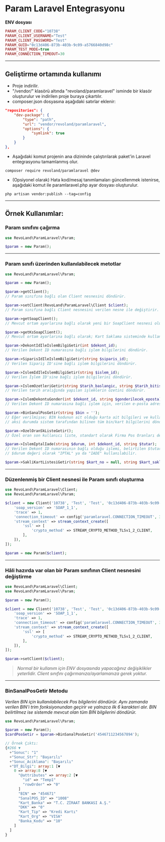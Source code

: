 # Param Laravel Entegrasyonu

**ENV dosyası**

``` php
PARAM_CLIENT_CODE="10738"
PARAM_CLIENT_USERNAME="Test"
PARAM_CLIENT_PASSWORD="Test"
PARAM_GUID="0c13d406-873b-403b-9c09-a5766840d98c"
PARAM_TEST_MODE=true
PARAM_CONNECTION_TIMEOUT=30
```

___

## Geliştirme ortamında kullanımı

* Proje indirilir.
* "/vendor/" klasörü altında "revoland/paramlaravel" isminde bir klasör oluşturulur ve indirilen proje buraya çıkartılır.
* composer.json dosyasına aşağıdaki satırlar eklenir:

``` json
"repositories": {
    "dev-package": {
        "type": "path",
        "url": "vendor/revoland/paramlaravel",
        "options": {
            "symlink": true
        }
    }
},
```

* Aşağıdaki komut projenin ana dizininde çalıştırılarak paket'in Laravel entegrasyonu tamamlanmış olur.

```
composer require revoland/paramlaravel @dev
```

* (Opsiyonel olarak) Hata kod/mesaj tanımlamaları güncellenmek istenirse, aşağıdaki komut ile paramlaravel.php ayar dosyası oluşturulur.

```
php artisan vendor:publish --tag=config
```

___

## Örnek Kullanımlar:

### Param sınıfını çağırma

``` php
use RevoLand\ParamLaravel\Param;

$param = new Param();
```

___

### Param sınıfı üzerinden kullanılabilecek metotlar

``` php
use RevoLand\ParamLaravel\Param;

$param = new Param();

$param->getClient();
// Param sınıfına bağlı olan Client nesnesini döndürür.

$param->setClient(RevoLand\ParamLaravel\Client $client);
// Param sınıfına bağlı Client nesnesini verilen nesne ile değiştirir.

$param->getSoapClient();
// Mevcut ortam ayarlarına bağlı olarak yeni bir SoapClient nesnesi oluşturur.

$param->getKsSoapClient();
// Mevcut ortam ayarlarına bağlı olarak; Kart Saklama sisteminde kullanılmak üzere yeni bir SoapClient nesnesi oluşturur.

$param->DekontIdIleIslemBilgiGetir(int $dekont_id);
// Verilen Dekont ID numarasına bağlı işlem bilgilerini döndürür.

$param->SiparisIdIleIslemBilgiGetir(string $siparis_id);
// Verilen Sipariş ID'sine bağlı işlem bilgilerini döndürür.

$param->IslemIdIleIslemBilgiGetir(string $islem_id);
// Verilen İşlem ID'sine bağlı işlem bilgilerini döndürür.

$param->IslemOzetleriGetir(string $tarih_baslangic, string $tarih_bitis);
// Verilen tarih aralığında yapılan işlemlerin özetini döndürür.

$param->IslemDekontuGonder(int $dekont_id, string $gonderilecek_eposta);
// Verilen Dekont ID numarasına bağlı işlem için, verilen e-posta adresine işlem bilgilerini gönderir.

$param->BinSanalPosGetir(string $bin = '');
// Eğer verilmişse; BIN kodunun ait olduğu karta ait bilgileri ve kullanılabilek SanalPos_Id değerini döndürür,
// aksi durumda sistem tarafından bilinen tüm bin/kart bilgilerini döndürür.

$param->OzelOranSkListeGetir();
// Özel oran son kullanıcı liste, standart olarak Firma Pos Oranları deki metottan dönen oranların aynısı döner. Üye işyerinin müşterisine göstereceği komisyon oranlarını listeler. 

$param->IslemIptalIade(string $durum, int $dekont_id, string $tutar);
// Verilen Dekont ID numarasının bağlı olduğu işlemi, belirtilen $tutar üzerinden iptal/iade eder.
// $durum değeri olarak "IPTAL" ya da "IADE" kullanılabilir.

$param->SakliKartListesiGetir(string $kart_no = null, string $kart_saklama_kisi_id = null);
```

___

### Düzenlenmiş bir Client nesnesi ile Param sınıfı oluşturma

``` php
use RevoLand\ParamLaravel\Client;
use RevoLand\ParamLaravel\Param;

$client = new Client('10738', 'Test', 'Test', '0c13d406-873b-403b-9c09-a5766840d98c', true, [
    'soap_version' => 'SOAP_1_1',
    'trace' => 1,
    'connection_timeout' => config('paramlaravel.CONNECTION_TIMEOUT', 30),
    'stream_context' => stream_context_create([
        'ssl' => [
            'crypto_method' => STREAM_CRYPTO_METHOD_TLSv1_2_CLIENT,
        ],
    ]),
]);

$param = new Param($client);
```

___

### Hâli hazırda var olan bir Param sınıfının Client nesnesini değiştirme

``` php
use RevoLand\ParamLaravel\Client;
use RevoLand\ParamLaravel\Param;

$param = new Param();

$client = new Client('10738', 'Test', 'Test', '0c13d406-873b-403b-9c09-a5766840d98c', true, [
    'soap_version' => 'SOAP_1_1',
    'trace' => 1,
    'connection_timeout' => config('paramlaravel.CONNECTION_TIMEOUT', 30),
    'stream_context' => stream_context_create([
        'ssl' => [
            'crypto_method' => STREAM_CRYPTO_METHOD_TLSv1_2_CLIENT,
        ],
    ]),
]);

$param->setClient($client);
```

> *Normal bir kullanım için ENV dosyasında yapacağınız değişiklikler yeterlidir. Client sınıfını çağırmanıza/ayarlamanıza gerek yoktur.*

___

### BinSanalPosGetir Metodu

*Verilen BIN için kullanılabilecek Pos bilgilerini döndürür. Aynı zamanda verilen BIN'i trim fonksiyonundan geçirir ve yalnızca ilk 6 karakteri alır. BIN belirtilmez ise sistemde mevcut olan tüm BIN bilgilerini döndürür.*

``` php
use RevoLand\ParamLaravel\Param;

$param = new Param();
$cardPosGetir = $param->BinSanalPosGetir('4546711234567894');

// Örnek Çıktı:
{#266 ▼
  +"Sonuc": "1"
  +"Sonuc_Str": "Başarılı"
  +"Sonuc_Aciklama": "Başarılı"
  +"DT_Bilgi": array:1 [▼
    0 => array:8 [▼
      "@attributes" => array:2 [▼
        "id" => "Temp1"
        "rowOrder" => "0"
      ]
      "BIN" => "454671"
      "SanalPOS_ID" => "1008"
      "Kart_Banka" => "T.C. ZİRAAT BANKASI A.Ş."
      "DKK" => "0"
      "Kart_Tip" => "Kredi Kartı"
      "Kart_Org" => "VISA"
      "Banka_Kodu" => "10"
    ]
  ]
}
```
